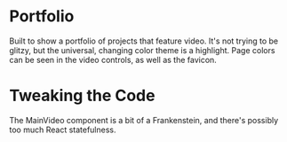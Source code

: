 <h1>Portfolio</h1>
<p>
  Built to show a portfolio of projects that feature video.  It's not trying to be glitzy, but the universal, changing color theme is a highlight.  
  Page colors can be seen in the video controls, as well as the favicon.
</p>

<h1>Tweaking the Code</h1>
<p>
  The MainVideo component is a bit of a Frankenstein, and there's possibly too much React statefulness.
</p>
